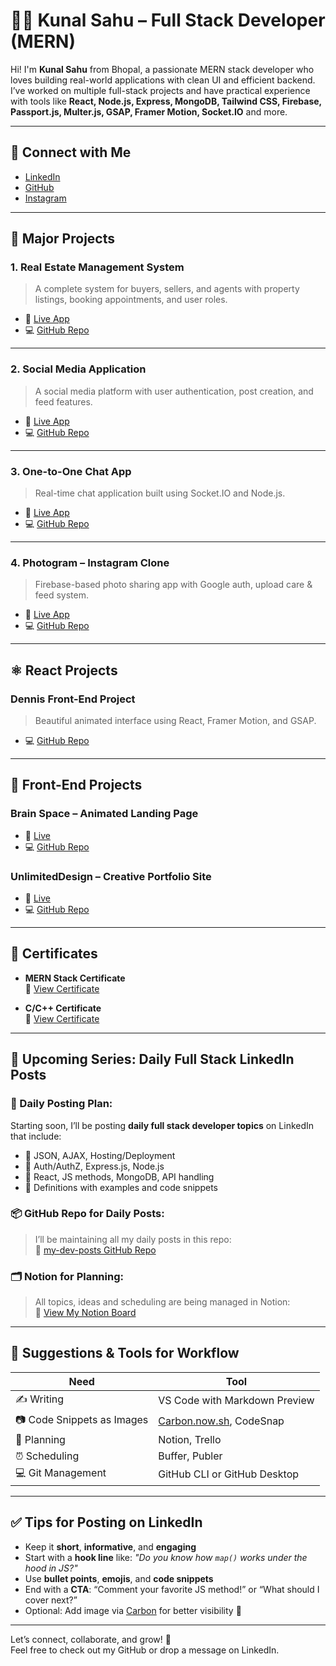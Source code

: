 # 👨‍💻 Kunal Sahu – Full Stack Developer (MERN)

Hi! I'm **Kunal Sahu** from Bhopal, a passionate MERN stack developer who loves building real-world applications with clean UI and efficient backend. I’ve worked on multiple full-stack projects and have practical experience with tools like **React, Node.js, Express, MongoDB, Tailwind CSS, Firebase, Passport.js, Multer.js, GSAP, Framer Motion, Socket.IO** and more.

---

## 🔗 Connect with Me

- [LinkedIn](https://www.linkedin.com/in/kunal-sahu-7688ba1b0/)
- [GitHub](https://github.com/Kunalsahuji/Kunal-Sahu)
- [Instagram](https://www.instagram.com/kunal_babita_sahu/)

---

## 🚀 Major Projects

### 1. Real Estate Management System
> A complete system for buyers, sellers, and agents with property listings, booking appointments, and user roles.

- 🔗 [Live App](https://realstatemanagementsystem.onrender.com)
- 💻 [GitHub Repo](https://github.com/Kunalsahuji/RealStateManagementSystem)

---

### 2. Social Media Application
> A social media platform with user authentication, post creation, and feed features.

- 🔗 [Live App](https://social-5krx.onrender.com/)
- 💻 [GitHub Repo](https://github.com/Kunalsahuji/social-media-application)

---

### 3. One-to-One Chat App
> Real-time chat application built using Socket.IO and Node.js.

- 🔗 [Live App](https://onetoonechat-9t2j.onrender.com)
- 💻 [GitHub Repo](https://github.com/Kunalsahuji/OneToOneChat)

---

### 4. Photogram – Instagram Clone
> Firebase-based photo sharing app with Google auth, upload care & feed system.

- 🔗 [Live App](https://photogram-e566b.web.app)
- 💻 [GitHub Repo](https://github.com/Kunalsahuji/photogram)

---

## ⚛️ React Projects

### Dennis Front-End Project
> Beautiful animated interface using React, Framer Motion, and GSAP.
- 💻 [GitHub Repo](https://github.com/Kunalsahuji/React-Frontend-Dennis)

---

## 🎨 Front-End Projects

### Brain Space – Animated Landing Page
- 🔗 [Live](https://kunalsahuji.github.io/brain-space/)
- 💻 [GitHub Repo](https://github.com/Kunalsahuji/brain-space/)

### UnlimitedDesign – Creative Portfolio Site
- 🔗 [Live](https://kunalsahuji.github.io/Unlimited_Website/)
- 💻 [GitHub Repo](https://github.com/Kunalsahuji/Unlimited_Website/)

---

## 📜 Certificates

- **MERN Stack Certificate**  
  🔗 [View Certificate](https://drive.google.com/file/d/1Qiny9sW_H2U8yt3MjdpjmJXIDPbGFpre/view?usp=drivesdk)

- **C/C++ Certificate**  
  🔗 [View Certificate](https://drive.google.com/file/d/1_2OXIITQvJlkNKc3N6Gi9hqlFPO-gsuz/view?usp=drivesdk)

---

## 📢 Upcoming Series: Daily Full Stack LinkedIn Posts

### 📝 Daily Posting Plan:
Starting soon, I’ll be posting **daily full stack developer topics** on LinkedIn that include:
- 🔹 JSON, AJAX, Hosting/Deployment
- 🔹 Auth/AuthZ, Express.js, Node.js
- 🔹 React, JS methods, MongoDB, API handling
- 🔹 Definitions with examples and code snippets

### 📦 GitHub Repo for Daily Posts:
> I’ll be maintaining all my daily posts in this repo:  
🔗 [my-dev-posts GitHub Repo](https://github.com/Kunalsahuji/my-dev-posts)

### 🗂️ Notion for Planning:
> All topics, ideas and scheduling are being managed in Notion:  
🔗 [View My Notion Board](https://www.notion.so/1dff7c6ce1bb803787fbddd34e422ab4?v=1dff7c6ce1bb8058bac4000cef05efd0)

---

## 🔧 Suggestions & Tools for Workflow

| Need | Tool |
|------|------|
| ✍️ Writing | VS Code with Markdown Preview |
| 📷 Code Snippets as Images | [Carbon.now.sh](https://carbon.now.sh/), CodeSnap |
| 📅 Planning | Notion, Trello |
| ⏰ Scheduling | Buffer, Publer |
| 💻 Git Management | GitHub CLI or GitHub Desktop |

---

## ✅ Tips for Posting on LinkedIn

- Keep it **short**, **informative**, and **engaging**
- Start with a **hook line** like: _"Do you know how `map()` works under the hood in JS?"_
- Use **bullet points**, **emojis**, and **code snippets**
- End with a **CTA**: “Comment your favorite JS method!” or “What should I cover next?”
- Optional: Add image via [Carbon](https://carbon.now.sh/) for better visibility 📸

---

Let’s connect, collaborate, and grow! 🚀  
Feel free to check out my GitHub or drop a message on LinkedIn.
